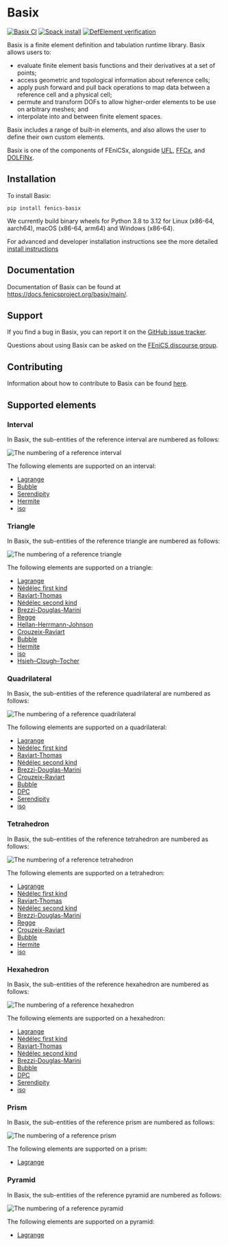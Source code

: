 # Basix

[![Basix CI](https://github.com/FEniCS/basix/actions/workflows/pythonapp.yml/badge.svg)](https://github.com/FEniCS/basix/actions/workflows/pythonapp.yml)
[![Spack install](https://github.com/FEniCS/basix/actions/workflows/spack.yml/badge.svg)](https://github.com/FEniCS/basix/actions/workflows/spack.yml)
[![DefElement verification](https://defelement.org/badges/basix.ufl.svg)](https://defelement.org/verification/basix.ufl.html)

Basix is a finite element definition and tabulation runtime library.
Basix allows users to:

- evaluate finite element basis functions and their derivatives at a set
  of points;
- access geometric and topological information about reference cells;
- apply push forward and pull back operations to map data between a
  reference cell and a physical cell;
- permute and transform DOFs to allow higher-order elements to be use on
  arbitrary meshes; and
- interpolate into and between finite element spaces.

Basix includes a range of built-in elements, and also allows the user to
define their own custom elements.

Basix is one of the components of FEniCSx, alongside
[UFL](https://github.com/fenics/ufl),
[FFCx](https://github.com/fenics/ffcx), and
[DOLFINx](https://github.com/fenics/dolfinx).


## Installation

To install Basix:
```console
pip install fenics-basix
```
We currently build binary wheels for Python 3.8 to 3.12 for Linux 
(x86-64, aarch64), macOS (x86-64, arm64) and Windows (x86-64).

For advanced and developer installation instructions see the more
detailed [install instructions](INSTALL.md)


## Documentation

Documentation of Basix can be found at
https://docs.fenicsproject.org/basix/main/.


## Support

If you find a bug in Basix, you can report it on the [GitHub issue
tracker](https://github.com/fenics/basix/issues/new?labels=bug).

Questions about using Basix can be asked on the [FEniCS discourse
group](https://fenicsproject.discourse.group/).


## Contributing

Information about how to contribute to Basix can be found
[here](CONTRIBUTING.md).

## Supported elements

### Interval

In Basix, the sub-entities of the reference interval are numbered as
follows:

![The numbering of a reference interval](joss/img/interval_numbering.png)

The following elements are supported on an interval:

  - [Lagrange](https://defelement.org/elements/lagrange.html)
  - [Bubble](https://defelement.org/elements/bubble.html)
  - [Serendipity](https://defelement.org/elements/serendipity.html)
  - [Hermite](https://defelement.org/elements/hermite.html)
  - [iso](https://defelement.org/elements/p1-iso-p2.html)


### Triangle

In Basix, the sub-entities of the reference triangle are numbered as
follows:

![The numbering of a reference triangle](joss/img/triangle_numbering.png)

The following elements are supported on a triangle:

  - [Lagrange](https://defelement.org/elements/lagrange.html)
  - [Nédélec first kind](https://defelement.org/elements/nedelec1.html)
  - [Raviart-Thomas](https://defelement.org/elements/raviart-thomas.html)
  - [Nédélec second kind](https://defelement.org/elements/nedelec2.html)
  - [Brezzi-Douglas-Marini](https://defelement.org/elements/brezzi-douglas-marini.html)
  - [Regge](https://defelement.org/elements/regge.html)
  - [Hellan-Herrmann-Johnson](https://defelement.org/elements/hellan-hermann-johnson.html)
  - [Crouzeix-Raviart](https://defelement.org/elements/crouzeix-raviart.html)
  - [Bubble](https://defelement.org/elements/bubble.html)
  - [Hermite](https://defelement.org/elements/hermite.html)
  - [iso](https://defelement.org/elements/p1-iso-p2.html)
  - [Hsieh–Clough–Tocher](https://defelement.org/elements/hsieh-clough-tocher.html)


### Quadrilateral

In Basix, the sub-entities of the reference quadrilateral are numbered
as follows:

![The numbering of a reference quadrilateral](joss/img/quadrilateral_numbering.png)

The following elements are supported on a quadrilateral:

  - [Lagrange](https://defelement.org/elements/lagrange.html)
  - [Nédélec first kind](https://defelement.org/elements/nedelec1.html)
  - [Raviart-Thomas](https://defelement.org/elements/qdiv.html)
  - [Nédélec second kind](https://defelement.org/elements/scurl.html)
  - [Brezzi-Douglas-Marini](https://defelement.org/elements/sdiv.html)
  - [Crouzeix-Raviart](https://defelement.org/elements/rannacher-turek.html)
  - [Bubble](https://defelement.org/elements/bubble.html)
  - [DPC](https://defelement.org/elements/dpc.html)
  - [Serendipity](https://defelement.org/elements/serendipity.html)
  - [iso](https://defelement.org/elements/p1-iso-p2.html)


### Tetrahedron

In Basix, the sub-entities of the reference tetrahedron are numbered as
follows:

![The numbering of a reference tetrahedron](joss/img/tetrahedron_numbering.png)

The following elements are supported on a tetrahedron:

  - [Lagrange](https://defelement.org/elements/lagrange.html)
  - [Nédélec first kind](https://defelement.org/elements/nedelec1.html)
  - [Raviart-Thomas](https://defelement.org/elements/raviart-thomas.html)
  - [Nédélec second kind](https://defelement.org/elements/nedelec2.html)
  - [Brezzi-Douglas-Marini](https://defelement.org/elements/brezzi-douglas-marini.html)
  - [Regge](https://defelement.org/elements/regge.html)
  - [Crouzeix-Raviart](https://defelement.org/elements/crouzeix-raviart.html)
  - [Bubble](https://defelement.org/elements/bubble.html)
  - [Hermite](https://defelement.org/elements/hermite.html)
  - [iso](https://defelement.org/elements/p1-iso-p2.html)


### Hexahedron

In Basix, the sub-entities of the reference hexahedron are numbered as
follows:

![The numbering of a reference hexahedron](joss/img/hexahedron_numbering.png)

The following elements are supported on a hexahedron:

  - [Lagrange](https://defelement.org/elements/lagrange.html)
  - [Nédélec first kind](https://defelement.org/elements/nedelec1.html)
  - [Raviart-Thomas](https://defelement.org/elements/qdiv.html)
  - [Nédélec second kind](https://defelement.org/elements/scurl.html)
  - [Brezzi-Douglas-Marini](https://defelement.org/elements/sdiv.html)
  - [Bubble](https://defelement.org/elements/bubble.html)
  - [DPC](https://defelement.org/elements/dpc.html)
  - [Serendipity](https://defelement.org/elements/serendipity.html)
  - [iso](https://defelement.org/elements/p1-iso-p2.html)


### Prism

In Basix, the sub-entities of the reference prism are numbered as
follows:

![The numbering of a reference prism](joss/img/prism_numbering.png)

The following elements are supported on a prism:

  - [Lagrange](https://defelement.org/elements/lagrange.html)


### Pyramid

In Basix, the sub-entities of the reference pyramid are numbered as
follows:

![The numbering of a reference pyramid](joss/img/pyramid_numbering.png)

The following elements are supported on a pyramid:

  - [Lagrange](https://defelement.org/elements/lagrange.html)
